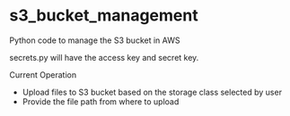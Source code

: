 # s3_bucket_management
Python code to manage the S3 bucket in AWS

secrets.py will have the access key and secret key.

Current Operation
- Upload files to S3 bucket based on the storage class selected by user
- Provide the file path from where to upload


